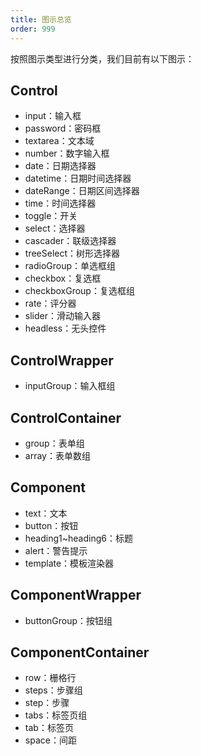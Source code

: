 ```yaml
---
title: 图示总览
order: 999
---
```


按照图示类型进行分类，我们目前有以下图示：

## Control

- input：输入框
- password：密码框
- textarea：文本域
- number：数字输入框
- date：日期选择器
- datetime：日期时间选择器
- dateRange：日期区间选择器
- time：时间选择器
- toggle：开关
- select：选择器
- cascader：联级选择器
- treeSelect：树形选择器
- radioGroup：单选框组
- checkbox：复选框
- checkboxGroup：复选框组
- rate：评分器
- slider：滑动输入器
- headless：无头控件

## ControlWrapper

- inputGroup：输入框组

## ControlContainer

- group：表单组
- array：表单数组

## Component

- text：文本
- button：按钮
- heading1~heading6：标题
- alert：警告提示
- template：模板渲染器

## ComponentWrapper

- buttonGroup：按钮组

## ComponentContainer

- row：栅格行
- steps：步骤组
- step：步骤
- tabs：标签页组
- tab：标签页
- space：间距

<example name="fluent-form-overview-example" />
